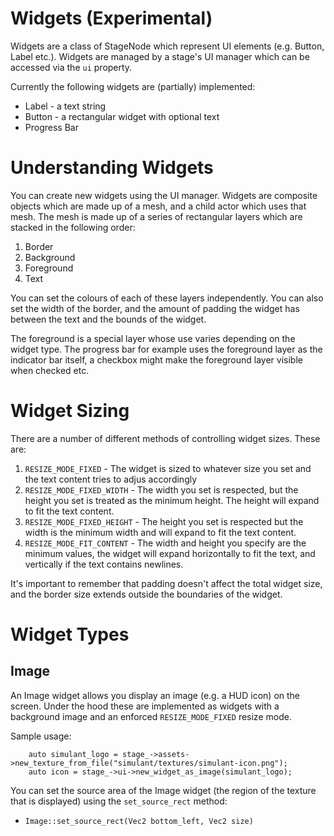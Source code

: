 
# Widgets (Experimental)

Widgets are a class of StageNode which represent UI elements (e.g. Button, Label etc.). Widgets are managed by a stage's UI manager which can be accessed via the `ui` property.

Currently the following widgets are (partially) implemented:

 - Label - a text string
 - Button - a rectangular widget with optional text
 - Progress Bar

# Understanding Widgets

You can create new widgets using the UI manager. Widgets are composite objects which are made up of a mesh, and a child actor which uses that mesh. The mesh is made up of a series of rectangular layers which are stacked in the following order:

1. Border
2. Background
3. Foreground
4. Text

You can set the colours of each of these layers independently. You can also set the width of the border, and the amount of padding the widget has between the text and the bounds of the widget. 

The foreground is a special layer whose use varies depending on the widget type. The progress bar for example uses the foreground layer as the indicator bar itself, a checkbox might make the foreground layer visible when checked etc.

# Widget Sizing

There are a number of different methods of controlling widget sizes. These are:

1. `RESIZE_MODE_FIXED` - The widget is sized to whatever size you set and the text content tries to adjus accordingly
2. `RESIZE_MODE_FIXED_WIDTH` - The width you set is respected, but the height you set is treated as the minimum height. The height will expand to fit the text content.
3. `RESIZE_MODE_FIXED_HEIGHT` - The height you set is respected but the width is the minimum width and will expand to fit the text content.
4. `RESIZE_MODE_FIT_CONTENT` - The width and height you specify are the minimum values, the widget will expand horizontally to fit the text, and vertically if the text contains newlines.

It's important to remember that padding doesn't affect the total widget size, and the border size extends outside the boundaries of the widget.

# Widget Types

## Image

An Image widget allows you display an image (e.g. a HUD icon) on the screen. Under the hood these
are implemented as widgets with a background image and an enforced `RESIZE_MODE_FIXED` resize mode.

Sample usage:

```
    auto simulant_logo = stage_->assets->new_texture_from_file("simulant/textures/simulant-icon.png");
    auto icon = stage_->ui->new_widget_as_image(simulant_logo);
```

You can set the source area of the Image widget (the region of the texture that is displayed) using the `set_source_rect` method:

 - `Image::set_source_rect(Vec2 bottom_left, Vec2 size)`



